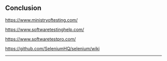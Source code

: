 ## Conclusion

https://www.ministryoftesting.com/

https://www.softwaretestinghelp.com/

https://www.softwaretestpro.com/


https://github.com/SeleniumHQ/selenium/wiki

---